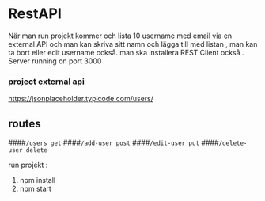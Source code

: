 # RestAPI
När man run projekt kommer och lista 10 username med email via en external API och man kan skriva sitt namn och lägga till med listan , man kan ta bort eller edit username också. man ska installera REST Client också .
Server running on port 3000
### project external api
https://jsonplaceholder.typicode.com/users/
## routes
####`/users get` 
####`/add-user post` 
####`/edit-user put` 
####`/delete-user delete`


run projekt :
1. npm install
2. npm start
